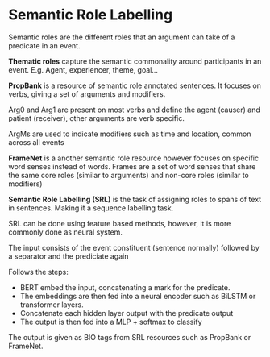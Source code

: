 # Semantic Role Labelling

Semantic roles are the different roles that an argument can take of a predicate in an event. 

**Thematic roles** capture the semantic commonality around participants in an event.  E.g. Agent, experiencer, theme, goal...

**PropBank** is a resource of semantic role annotated sentences. It focuses on verbs, giving a set of arguments and modifiers.

Arg0 and Arg1 are present on most verbs and define the agent (causer) and patient (receiver), other arguments are verb specific. 

ArgMs are used to indicate modifiers such as time and location, common across all events

**FrameNet** is a another semantic role resource however focuses on specific word senses instead of words. Frames are a set of word senses that share the same core roles (similar to arguments) and non-core roles (similar to modifiers)

**Semantic Role Labelling (SRL)** is the task of assigning roles to spans of text in sentences. Making it a sequence labelling task. 

SRL can be done using feature based methods, however, it is more commonly done as neural system. 

The input consists of the event constituent (sentence normally) followed by a separator and the prediciate again

Follows the steps:
- BERT embed the input, concatenating a mark for the predicate. 
- The embeddings are then fed into a neural encoder such as BiLSTM or transformer layers. 
- Concatenate each hidden layer output with the predicate output
- The output is then fed into a MLP + softmax to classify 

The output is given as BIO tags from SRL resources such as PropBank or FrameNet. 

